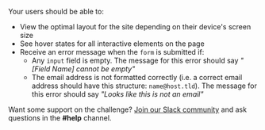 Your users should be able to:

-  View the optimal layout for the site depending on their device's screen size
-  See hover states for all interactive elements on the page
-  Receive an error message when the `form` is submitted if:
   -  Any `input` field is empty. The message for this error should say _"[Field Name] cannot be empty"_
   -  The email address is not formatted correctly (i.e. a correct email address should have this structure: `name@host.tld`). The message for this error should say _"Looks like this is not an email"_

Want some support on the challenge? [Join our Slack community](https://www.frontendmentor.io/slack) and ask questions in the **#help** channel.
